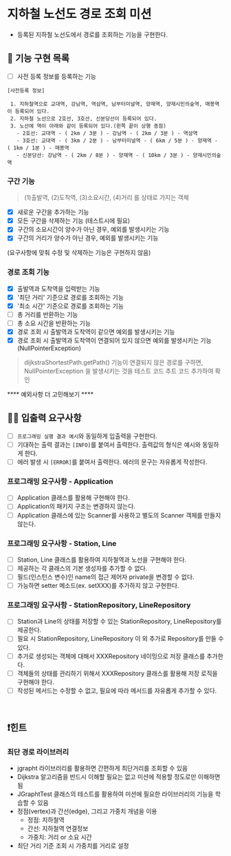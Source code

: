 # 지하철 노선도 경로 조회 미션
- 등록된 지하철 노선도에서 경로를 조회하는 기능을 구현한다.

## 🚀 기능 구현 목록

- [ ] 사전 등록 정보를 등록하는 기능

```
[사전등록 정보] 

 1. 지하철역으로 교대역, 강남역, 역삼역, 남부터미널역, 양재역, 양재시민의숲역, 매봉역이 등록되어 있다.
 2. 지하철 노선으로 2호선, 3호선, 신분당선이 등록되어 있다.
 3. 노선에 역이 아래와 같이 등록되어 있다.(왼쪽 끝이 상행 종점)
   - 2호선: 교대역 - ( 2km / 3분 ) - 강남역 - ( 2km / 3분 ) - 역삼역
   - 3호선: 교대역 - ( 3km / 2분 ) - 남부터미널역 - ( 6km / 5분 ) - 양재역 - ( 1km / 1분 ) - 매봉역
   - 신분당선: 강남역 - ( 2km / 8분 ) - 양재역 - ( 10km / 3분 ) - 양재시민의숲역
 ```

### 구간 기능

> (1)출발역, (2)도착역, (3)소요시간, (4)거리 를 상태로 가지는 객체 

- [x] 새로운 구간을 추가하는 기능 
- [x] 모든 구간을 삭제하는 기능 (테스트시에 필요)
- [x] 구간의 소요시간이 양수가 아닌 경우, 예외를 발생시키는 기능
- [x] 구간의 거리가 양수가 아닌 경우, 예외를 발생시키는 기능

(요구사항에 맞춰 수정 및 삭제하는 기능은 구현하지 않음)

### 경로 조회 기능

- [x] 출발역과 도착역을 입력받는 기능
- [x] '최단 거리' 기준으로 경로를 조회하는 기능
- [x] '최소 시간' 기준으로 경로를 조회하는 기능
- [ ] 총 거리를 반환하는 기능
- [ ] 총 소요 시간을 반환하는 기능
- [x] 경로 조회 시 출발역과 도착역이 같으면 예외를 발생시키는 기능
- [x] 경로 조회 시 출발역과 도착역이 연결되어 있지 않으면 예외를 발생시키는 기능 (NullPointerException)

> dijkstraShortestPath.getPath() 기능이 연결되지 않은 경로를 구하면, NullPointerException 을 발생시키는 것을 테스트 코드 추트 코드 추가하여 확인  

**** 예외사항 더 고민해보기 **** 

## ✍🏻 입출력 요구사항
- [ ] `프로그래밍 실행 결과 예시`와 동일하게 입출력을 구현한다.
- [ ] 기대하는 출력 결과는 `[INFO]`를 붙여서 출력한다. 출력값의 형식은 예시와 동일하게 한다.
- [ ] 에러 발생 시 `[ERROR]`를 붙여서 출력한다. 에러의 문구는 자유롭게 작성한다.

### 프로그래밍 요구사항 - Application
- [ ] Application 클래스를 활용해 구현해야 한다.
- [ ] Application의 패키지 구조는 변경하지 않는다.
- [ ] Application 클래스에 있는 Scanner를 사용하고 별도의 Scanner 객체를 만들지 않는다.

### 프로그래밍 요구사항 - Station, Line
- [ ] Station, Line 클래스를 활용하여 지하철역과 노선을 구현해야 한다.
- [ ] 제공하는 각 클래스의 기본 생성자를 추가할 수 없다.
- [ ] 필드(인스턴스 변수)인 name의 접근 제어자 private을 변경할 수 없다.
- [ ] 가능하면 setter 메소드(ex. setXXX)를 추가하지 않고 구현한다.

### 프로그래밍 요구사항 - StationRepository, LineRepository
- [ ] Station과 Line의 상태를 저장할 수 있는 StationRepository, LineRepository를 제공한다.
- [ ] 필요 시 StationRepository, LineRepository 이 외 추가로 Repository를 만들 수 있다.
- [ ] 추가로 생성되는 객체에 대해서 XXXRepository 네이밍으로 저장 클래스를 추가한다.
- [ ] 객체들의 상태를 관리하기 위해서 XXXRepository 클래스를 활용해 저장 로직을 구현해야 한다.
- [ ] 작성된 메서드는 수정할 수 없고, 필요에 따라 메서드를 자유롭게 추가할 수 있다.

<br>

## ❗️힌트
### 최단 경로 라이브러리
- jgrapht 라이브러리를 활용하면 간편하게 최단거리를 조회할 수 있음
- Dijkstra 알고리즘을 반드시 이해할 필요는 없고 미션에 적용할 정도로만 이해하면 됨
- JGraphtTest 클래스의 테스트를 활용하여 미션에 필요한 라이브러리의 기능을 학습할 수 있음
- 정점(vertex)과 간선(edge), 그리고 가중치 개념을 이용
    - 정점: 지하철역
    - 간선: 지하철역 연결정보
    - 가중치: 거리 or 소요 시간
- 최단 거리 기준 조회 시 가중치를 거리로 설정

